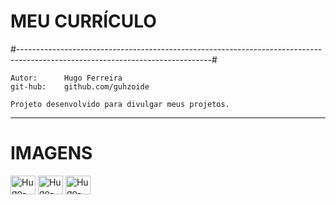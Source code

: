 # MEU CURRÍCULO

#------------------------------------------------------------------------------------------------------------------------------#
	
	Autor:		Hugo Ferreira                                                       
	git-hub:	github.com/guhzoide                                                     

	Projeto desenvolvido para divulgar meus projetos.
-----------------------------------------------------------------------------------------------------------------------------------------------------------------------

# IMAGENS

<img align="center" alt="Hugo-Shell" height="30" width="40" src="https://github.com/guhzoide/corriculo/project_images/curriculo.png">
<img align="center" alt="Hugo-Shell" height="30" width="40" src="https://github.com/guhzoide/corriculo/project_images/curriculo2.png">
<img align="center" alt="Hugo-Shell" height="30" width="40" src="https://github.com/guhzoide/corriculo/project_images/curriculo3.png">